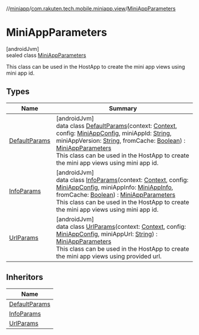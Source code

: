 //[miniapp](../../../index.md)/[com.rakuten.tech.mobile.miniapp.view](../index.md)/[MiniAppParameters](index.md)

# MiniAppParameters

[androidJvm]\
sealed class [MiniAppParameters](index.md)

This class can be used in the HostApp to create the mini app views using mini app id.

## Types

| Name | Summary |
|---|---|
| [DefaultParams](-default-params/index.md) | [androidJvm]<br>data class [DefaultParams](-default-params/index.md)(context: [Context](https://developer.android.com/reference/kotlin/android/content/Context.html), config: [MiniAppConfig](../-mini-app-config/index.md), miniAppId: [String](https://kotlinlang.org/api/latest/jvm/stdlib/kotlin/-string/index.html), miniAppVersion: [String](https://kotlinlang.org/api/latest/jvm/stdlib/kotlin/-string/index.html), fromCache: [Boolean](https://kotlinlang.org/api/latest/jvm/stdlib/kotlin/-boolean/index.html)) : [MiniAppParameters](index.md)<br>This class can be used in the HostApp to create the mini app views using mini app id. |
| [InfoParams](-info-params/index.md) | [androidJvm]<br>data class [InfoParams](-info-params/index.md)(context: [Context](https://developer.android.com/reference/kotlin/android/content/Context.html), config: [MiniAppConfig](../-mini-app-config/index.md), miniAppInfo: [MiniAppInfo](../../com.rakuten.tech.mobile.miniapp/-mini-app-info/index.md), fromCache: [Boolean](https://kotlinlang.org/api/latest/jvm/stdlib/kotlin/-boolean/index.html)) : [MiniAppParameters](index.md)<br>This class can be used in the HostApp to create the mini app views using mini app id. |
| [UrlParams](-url-params/index.md) | [androidJvm]<br>data class [UrlParams](-url-params/index.md)(context: [Context](https://developer.android.com/reference/kotlin/android/content/Context.html), config: [MiniAppConfig](../-mini-app-config/index.md), miniAppUrl: [String](https://kotlinlang.org/api/latest/jvm/stdlib/kotlin/-string/index.html)) : [MiniAppParameters](index.md)<br>This class can be used in the HostApp to create the mini app views using provided url. |

## Inheritors

| Name |
|---|
| [DefaultParams](-default-params/index.md) |
| [InfoParams](-info-params/index.md) |
| [UrlParams](-url-params/index.md) |
